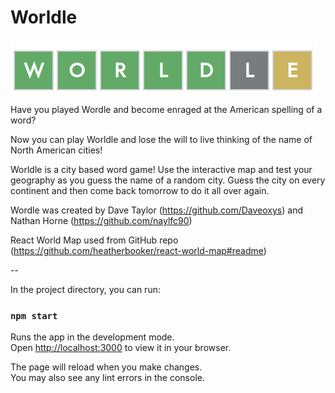 # Worldle

![Worldle](./src/data/images/Logo.png "Worldle Logo")

Have you played Wordle and become enraged at the American spelling of a word?

Now you can play Worldle and lose the will to live thinking of the name of North American cities!

Worldle is a city based word game! Use the interactive map and test your geography as you guess the name of a random city. Guess the city on every continent and then come back tomorrow to do it all over again.

Wordle was created by Dave Taylor (https://github.com/Daveoxys) and Nathan Horne (https://github.com/naylfc90)

React World Map used from GitHub repo (https://github.com/heatherbooker/react-world-map#readme)

--

In the project directory, you can run:

### `npm start`

Runs the app in the development mode.\
Open [http://localhost:3000](http://localhost:3000) to view it in your browser.

The page will reload when you make changes.\
You may also see any lint errors in the console.
